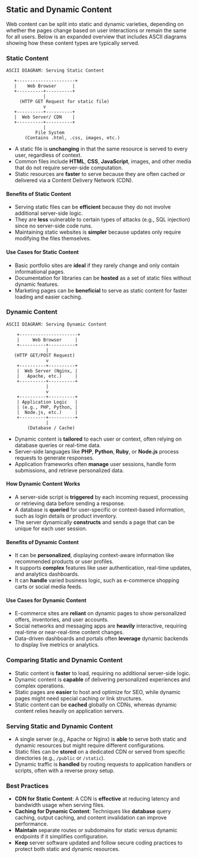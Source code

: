 ## Static and Dynamic Content

Web content can be split into static and dynamic varieties, depending on whether the pages change based on user interactions or remain the same for all users. Below is an expanded overview that includes ASCII diagrams showing how these content types are typically served.

### Static Content

```
ASCII DIAGRAM: Serving Static Content

   +----------------------+
   |    Web Browser      |
   +----------+----------+
              |
     (HTTP GET Request for static file)
              v
   +----------+----------+
   |  Web Server/ CDN    |
   +----------+----------+
              |
           File System
       (Contains .html, .css, images, etc.)
```

- A static file is **unchanging** in that the same resource is served to every user, regardless of context.  
- Common files include **HTML**, **CSS**, **JavaScript**, images, and other media that do not require server-side computation.  
- Static resources are **faster** to serve because they are often cached or delivered via a Content Delivery Network (CDN).  

#### Benefits of Static Content

- Serving static files can be **efficient** because they do not involve additional server-side logic.  
- They are **less** vulnerable to certain types of attacks (e.g., SQL injection) since no server-side code runs.  
- Maintaining static websites is **simpler** because updates only require modifying the files themselves.  

#### Use Cases for Static Content

- Basic portfolio sites are **ideal** if they rarely change and only contain informational pages.  
- Documentation for libraries can be **hosted** as a set of static files without dynamic features.  
- Marketing pages can be **beneficial** to serve as static content for faster loading and easier caching.

### Dynamic Content

```
ASCII DIAGRAM: Serving Dynamic Content

    +----------------------+
    |     Web Browser     |
    +----------+----------+
               |
   (HTTP GET/POST Request)
               v
    +----------+----------+
    |  Web Server (Nginx, |
    |   Apache, etc.)     |
    +----------+----------+
               |
               v
    +----------+----------+
    | Application Logic   |
    | (e.g., PHP, Python, |
    |  Node.js, etc.)     |
    +----------+----------+
               |
        (Database / Cache)
```

- Dynamic content is **tailored** to each user or context, often relying on database queries or real-time data.  
- Server-side languages like **PHP**, **Python**, **Ruby**, or **Node.js** process requests to generate responses.  
- Application frameworks often **manage** user sessions, handle form submissions, and retrieve personalized data.  

#### How Dynamic Content Works

- A server-side script is **triggered** by each incoming request, processing or retrieving data before sending a response.  
- A database is **queried** for user-specific or context-based information, such as login details or product inventory.  
- The server dynamically **constructs** and sends a page that can be unique for each user session.

#### Benefits of Dynamic Content

- It can be **personalized**, displaying context-aware information like recommended products or user profiles.  
- It supports **complex** features like user authentication, real-time updates, and analytics dashboards.  
- It can **handle** varied business logic, such as e-commerce shopping carts or social media feeds.

#### Use Cases for Dynamic Content

- E-commerce sites are **reliant** on dynamic pages to show personalized offers, inventories, and user accounts.  
- Social networks and messaging apps are **heavily** interactive, requiring real-time or near-real-time content changes.  
- Data-driven dashboards and portals often **leverage** dynamic backends to display live metrics or analytics.

### Comparing Static and Dynamic Content

- Static content is **faster** to load, requiring no additional server-side logic.
- Dynamic content is **capable** of delivering personalized experiences and complex operations.
- Static pages are **easier** to host and optimize for SEO, while dynamic pages might need special caching or link structures.
- Static content can be **cached** globally on CDNs, whereas dynamic content relies heavily on application servers.

### Serving Static and Dynamic Content

- A single server (e.g., Apache or Nginx) is **able** to serve both static and dynamic resources but might require different configurations.
- Static files can be **stored** on a dedicated CDN or served from specific directories (e.g., `/public` or `/static`).
- Dynamic traffic is **handled** by routing requests to application handlers or scripts, often with a reverse proxy setup.

### Best Practices

- **CDN for Static Content**: A CDN is **effective** at reducing latency and bandwidth usage when serving files.  
- **Caching for Dynamic Content**: Techniques like **database** query caching, output caching, and content invalidation can improve performance.  
- **Maintain** separate routes or subdomains for static versus dynamic endpoints if it simplifies configuration.  
- **Keep** server software updated and follow secure coding practices to protect both static and dynamic resources.
